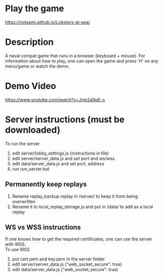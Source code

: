 # Play the game
https://notsamj.github.io/Lobsters-at-sea/


# Description
A naval compat game that runs in a browser (keyboard + mouse). For information about how to play, one can open the game and press 'H' on any menu/game or watch the demo.

# Demo Video
https://www.youtube.com/watch?v=Jnje2aNqE-s

# Server instructions (must be downloaded)
To run the server
1. edit server/lobby_settings.js (instructions in file)
2. edit server/server_data.js and set port and ws/wss
3. edit data/server_data.js and set port, address
4. run run_server.bat
## Permanently keep replays
1. Rename replay_backup.replay in /server/ to keep it from being overwritten
2. Rename it to local_replay_storage.js and put in /data/ to add as a local replay
## WS vs WSS instructions
If one knows how to get the required certificates, one can use the server with WSS. \
To use WSS
1. put cert.pem and key.pem in the server folder
2. edit server/server_data.js ("web_socket_secure": true)
3. edit data/server_data.js ("web_socket_secure": true)